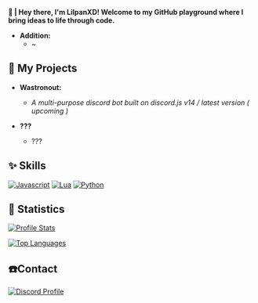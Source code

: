 **👋  |  Hey there, I'm LilpanXD! Welcome to my GitHub playground where I bring ideas to life through code.**


- **Addition:**
  - *~*

## **💼 My Projects**
- **Wastronout:**
  - *A multi-purpose discord bot built on discord.js v14 / latest version ( upcoming )*

- **???**
  - ???

## **✨ Skills**
[![Javascript](https://img.shields.io/badge/JavaScript-323330?style=for-the-badge&logo=javascript&logoColor=F7DF1E)](#-skills) 
[![Lua](https://img.shields.io/badge/lua-1572B6?style=for-the-badge&logo=lua3&logoColor=white)](#-skills) [![Python](https://img.shields.io/badge/Python-14354C?style=for-the-badge&logo=python&logoColor=white)](#-skills) 

## **🏓 Statistics**
[![Profile Stats](https://github-readme-stats.vercel.app/api?username=LilpanXD&theme=blue-green)](#-statistics)

[![Top Languages](https://github-readme-stats.vercel.app/api/top-langs/?username=LilpanXD&theme=blue-green)](#-statistics)

## **☎️Contact**
[![Discord Profile](https://img.shields.io/badge/Discord-7289DA?style=for-the-badge&logo=discord&logoColor=white)](https://discord.com/users/1163562149415747615)

